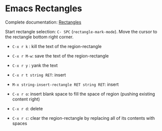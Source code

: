 # Emacs Rectangles

Complete documentation: [Rectangles](https://www.gnu.org/software/emacs/manual/html_node/emacs/Rectangles.html)

Start rectangle selection: `C- SPC` (`rectangle-mark-mode`). Move the cursor to
the rectangle bottom right corner.

- `C-x r k`  : kill the text of the region-rectangle
- `C-x r M-w`: save the text of the region-rectangle
- `C-x r y`  : yank the text

- `C-x r t string RET`: insert
- `M-x string-insert-rectangle RET string RET`: insert
- `C-x r o`: insert blank space to fill the space of region (pushing existing
    content right)

- `C-x r d`: delete 
- `C-x r c`: clear the region-rectangle by replacing all of its contents with
    spaces
